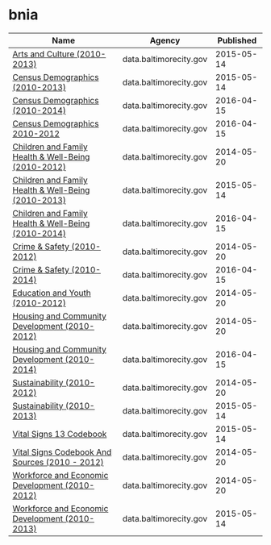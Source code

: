 # bnia

Name | Agency | Published
---- | ---- | ---------
[Arts and Culture (2010-2013)](../datasets/s9kh-t3xq.md) | data.baltimorecity.gov | 2015-05-14
[Census Demographics (2010-2013)](../datasets/7pnq-8ebe.md) | data.baltimorecity.gov | 2015-05-14
[Census Demographics (2010-2014)](../datasets/t7sb-aegk.md) | data.baltimorecity.gov | 2016-04-15
[Census Demographics 2010-2012](../datasets/yp84-wh4q.md) | data.baltimorecity.gov | 2016-04-15
[Children and Family Health & Well-Being (2010-2012)](../datasets/bse9-tznm.md) | data.baltimorecity.gov | 2014-05-20
[Children and Family Health & Well-Being (2010-2013)](../datasets/ku4b-9db9.md) | data.baltimorecity.gov | 2015-05-14
[Children and Family Health & Well-Being (2010-2014)](../datasets/rtbq-mnni.md) | data.baltimorecity.gov | 2016-04-15
[Crime & Safety (2010-2012)](../datasets/ieq6-dzfz.md) | data.baltimorecity.gov | 2014-05-20
[Crime & Safety (2010-2014)](../datasets/qmw9-b8ep.md) | data.baltimorecity.gov | 2016-04-15
[Education and Youth (2010-2012)](../datasets/669q-yjwu.md) | data.baltimorecity.gov | 2014-05-20
[Housing and Community Development (2010-2012)](../datasets/m3z4-c8pp.md) | data.baltimorecity.gov | 2014-05-20
[Housing and Community Development (2010-2014)](../datasets/mvvs-32jm.md) | data.baltimorecity.gov | 2016-04-15
[Sustainability (2010-2012)](../datasets/3khh-rk6j.md) | data.baltimorecity.gov | 2014-05-20
[Sustainability (2010-2013)](../datasets/727n-cy2x.md) | data.baltimorecity.gov | 2015-05-14
[Vital Signs 13 Codebook](../datasets/bded-bhdg.md) | data.baltimorecity.gov | 2015-05-14
[Vital Signs Codebook And Sources (2010 - 2012)](../datasets/uuev-6p46.md) | data.baltimorecity.gov | 2014-05-20
[Workforce and Economic Development (2010-2012)](../datasets/hs6f-mzje.md) | data.baltimorecity.gov | 2014-05-20
[Workforce and Economic Development (2010-2013)](../datasets/8hgm-7t56.md) | data.baltimorecity.gov | 2015-05-14

